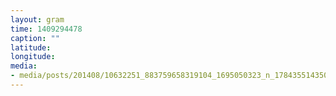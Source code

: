 ```yaml
---
layout: gram
time: 1409294478
caption: ""
latitude: 
longitude: 
media:
- media/posts/201408/10632251_883759658319104_1695050323_n_17843551435000351.jpg
---
```

